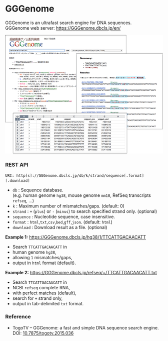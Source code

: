 # GGGenome

GGGenome is an ultrafast search engine for DNA sequences.  
GGGenome web server: https://GGGenome.dbcls.jp/en/

![Fig-1](https://raw.githubusercontent.com/dbcls/website/master/services/images/DBCLSServices_GGGenome.png)

### REST API

```
URI: http[s]://GGGenome.dbcls.jp/db/k/strand/sequence[.format][.download]
```

* `db` : Sequence database.  
  (e.g. human genome `hg38`, mouse genome `mm10`, RefSeq transcripts `refseq`, ...)
* `k` : Maximum number of mismatches/gaps. (default: 0)
* `strand` : `+` (`plus`) or `-` (`minus`) to search specified strand only. (optional)
* `sequence` : Nucleotide sequence, case insensitive.
* `format` : `html`,`txt`,`csv`,`bed`,`gff`,`json`. (default: `html`)
* `download` : Download result as a file. (optional)

**Example 1:** https://GGGenome.dbcls.jp/hg38/1/TTCATTGACAACATT

* Search `TTCATTGACAACATT` in
* human genome `hg38`,
* allowing `1` mismatches/gaps,
* output in `html` format (default).

**Example 2:** https://GGGenome.dbcls.jp/refseq/+/TTCATTGACAACATT.txt

* Search `TTCATTGACAACATT` in
* NCBI `refseq` complete RNA,
* with perfect matches (default),
* search for `+` strand only,
* output in tab-delimited `txt` format.

### Reference

* TogoTV – GGGenome: a fast and simple DNA sequence search engine. DOI: [10.7875/togotv.2015.036](https://doi.org/10.7875/togotv.2015.036)
